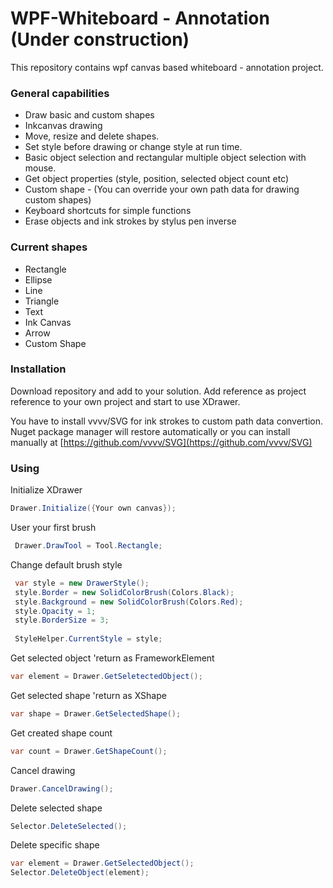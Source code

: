 # WPF-Whiteboard - Annotation (Under construction)

This repository contains wpf canvas based whiteboard - annotation project.

### General capabilities
- Draw basic and custom shapes
- Inkcanvas drawing
- Move, resize and delete shapes.
- Set style before drawing or change style at run time.
- Basic object selection and rectangular multiple object selection with mouse.
- Get object properties (style, position, selected object count etc)
- Custom shape - (You can override your own path data for drawing custom shapes)
- Keyboard shortcuts for simple functions
- Erase objects and ink strokes by stylus pen inverse

### Current shapes

- Rectangle
- Ellipse
- Line
- Triangle
- Text
- Ink Canvas
- Arrow
- Custom Shape

### Installation
Download repository and add to your solution. Add reference as project reference to your own project and start to use XDrawer.

You have to install vvvv/SVG for ink strokes to custom path data convertion. Nuget package manager will restore automatically or you can install manually at [https://github.com/vvvv/SVG](https://github.com/vvvv/SVG)
### Using

Initialize XDrawer
```csharp
Drawer.Initialize({Your own canvas});
 ```
 
User your first brush
```csharp
 Drawer.DrawTool = Tool.Rectangle;
  ```
  
 Change default brush style
 ```csharp
  var style = new DrawerStyle();
  style.Border = new SolidColorBrush(Colors.Black);
  style.Background = new SolidColorBrush(Colors.Red);
  style.Opacity = 1;
  style.BorderSize = 3;
  
  StyleHelper.CurrentStyle = style;
  ```
  
  Get selected object  'return as FrameworkElement
  
  ```csharp
  var element = Drawer.GetSeletectedObject();
  ```
  
  Get selected shape 'return as XShape
  ```csharp
  var shape = Drawer.GetSelectedShape();
  ```
  
  Get created shape count
  ```csharp
  var count = Drawer.GetShapeCount();
  ```
  
  Cancel drawing
  ```csharp
  Drawer.CancelDrawing();
  ```
  
  Delete selected shape
  ```csharp
  Selector.DeleteSelected();
  ```
  
  Delete specific shape
   ```csharp
  var element = Drawer.GetSelectedObject();
  Selector.DeleteObject(element);
  ```
  
  

